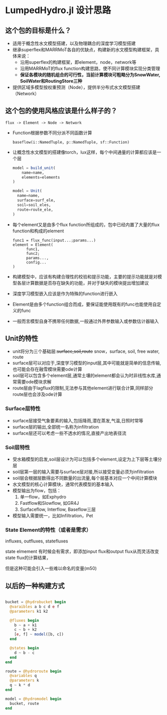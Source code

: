 # LumpedHydro.jl 设计思路

## 这个包的目标是什么？

- 适用于概念性水文模型搭建，以及物理耦合的深度学习模型搭建
- 继承superflex和MARRMoT各自的优缺点，构建新的水文模型构建框架，具体来说：
  - 沿用superflex的构建框架，即element，node，network等
  - 沿用MARRMoT的flux function构建思路，使不同计算模块实现分类管理
  - **保证各模块的随机组合的可行性，当前计算模块可粗略分为SnowWater, SoilWater和RoutingStore三种**
- 提供区域多模型按权重预测（Node），提供半分布式水文模型搭建（Network）

## 这个包的使用风格应该是什么样子的？

`flux -> Element -> Node -> Network`

- Function根据参数不同分派不同函数计算

  ```
  baseflow(i::NamedTuple, p::NamedTuple, sf::Function)
  ```
- 让概念性水文模型的搭建像torch，lux这样，每个中间通量的计算都应该是一个层

  ```julia
  model = build_unit(
      name=name,
      elements=elements
  )

  model = Unit(
    name=name,
    surface=surf_ele,
    soil=soil_eles,
    route=route_ele,
  )
  ```
- 每个element又是由多个flux function所组成的，包中已经内置了大量的flux function和构成的element

  ```
  func1 = flux_func(input...;params...)
  element = Element(
  		func1,
  		func2;
  		params...,
  		config...
  )
  ```
- 构建模型中，应该有构建合理性的校验和提示功能，主要的提示功能就是对模型各层计算数据是否存在缺失的功能，并对于缺失的模块提出增加建议
- 深度学习模型嵌入应该是作为特殊的function进行嵌入
- Element是由多个function组合而成，要保证能使用既有的func也能使用自定义的func
- 一般而言模型自身不携带任何数据,一般通过外界参数输入或参数估计器输入

## Unit的特性

- unit将分为三个基础层:~~surface,soil,route~~ snow，surface,  soil, free water, route
- surface层可以对应于,深度学习模型的input层,其中可能就是简单的信息传输,也可能会存在融雪模块需要ode计算
- soil层可以包含多个element层,通常土壤的element都会认为时非线性水库,通常需要ode模块求解
- route层由于lagflux的限制,无法参与其他element进行联合计算,同样部分route层也会涉及ode计算

### Surface层特性

- surface层接受气象要素的输入,包括降雨,潜在蒸发,气温,日照时常等
- surface层的输出,全部统一名称为infiltration
- surface层还可以考虑一些不透水的情况,直接产出地表径流

### Soil层特性

- 受水箱模型的启发,soil层设计为可以包括多个element,设定为上下层等土壤分层
- soil层第一层的输入需要与surface层对接,所以接受变量必须为infiltration
- soil层会根据层数得出不同数量的出流量,每个层基本对应一个中间计算模块
- 水文模型的核心计算模块，通常代表模型的基本输入
- 模型输出为flow，包括：
  1. 单一flow，如Exphydro
  2. Fastflow和Slowflow, 如GR4J
  3. Surfaceflow, Interflow, Baseflow三层
- 模型输入需要统一，比如Infiltration，Pet

### State Element的特性（或者是需求）

influxes, outfluxes, statefluxes

state elmement 有时候会有需求，即添加input flux和output flux从而灵活改变state flux的计算结果，

但是这种可能会引入一些难以命名的变量(m50)


## 以后的一种构建方式

```julia

bucket = @hydrobucket begin
  @varaibles a b c d e f
  @parameters k1 k2

  @fluxes begin
    b ~ a + k1
    c ~ b + k2
    [e, f] ~ model([b, c])
  end

  @states begin
    d ~ b - c
  end
end

route = @hydroroute begin
  @variables q
  @parameters k
  q ~ k * d
end

model = @hydromodel begin
  bucket, route
end
```